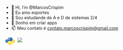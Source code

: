 - 👋 Hi, I’m @MarcosCrispim
- 👀 Eu amo esportes
- 🌱 Sou estudande de A e D de sistemas 2/4
- 💞️ Sonho em criar apps
- 📫 Meu contato é contato.marcoscrispim@gmail.com

<div>
  <img align="center" alt="Rafa-Python" height="30" width="40" src="https://raw.githubusercontent.com/devicons/devicon/master/icons/python/python-original.svg" style="max-width: 100%;">
  <img heigh="180em" src="https://github-readme-stats.vercel.app/api/top-langs/?username=MarcosCrispim&layout=compact&langs_count=16&theme=Cayman"/>
</div>
